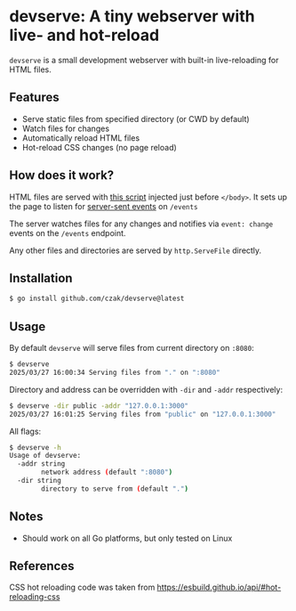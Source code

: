 # devserve: A tiny webserver with live- and hot-reload

`devserve` is a small development webserver with built-in live-reloading for HTML files.

## Features

- Serve static files from specified directory (or CWD by default)
- Watch files for changes
- Automatically reload HTML files
- Hot-reload CSS changes (no page reload)

## How does it work?

HTML files are served with [this script](https://github.com/czak/devserve/blob/main/event.js) injected just before `</body>`.
It sets up the page to listen for [server-sent events](https://developer.mozilla.org/en-US/docs/Web/API/Server-sent_events) on `/events` 

The server watches files for any changes and notifies via `event: change` events on the `/events` endpoint.

Any other files and directories are served by `http.ServeFile` directly.

## Installation

```sh
$ go install github.com/czak/devserve@latest
```

## Usage

By default `devserve` will serve files from current directory on `:8080`:

```sh
$ devserve
2025/03/27 16:00:34 Serving files from "." on ":8080"
```

Directory and address can be overridden with `-dir` and `-addr` respectively:

```sh
$ devserve -dir public -addr "127.0.0.1:3000"
2025/03/27 16:01:25 Serving files from "public" on "127.0.0.1:3000"
```

All flags:

```sh
$ devserve -h
Usage of devserve:
  -addr string
        network address (default ":8080")
  -dir string
        directory to serve from (default ".")
```

## Notes

* Should work on all Go platforms, but only tested on Linux

## References

CSS hot reloading code was taken from https://esbuild.github.io/api/#hot-reloading-css
